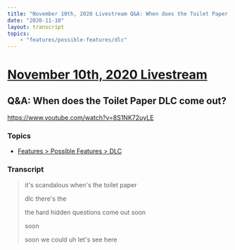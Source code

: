 ```yaml
---
title: "November 10th, 2020 Livestream Q&A: When does the Toilet Paper DLC come out?"
date: "2020-11-10"
layout: transcript
topics:
    - "features/possible-features/dlc"
---
```

# [November 10th, 2020 Livestream](../2020-11-10.md)
## Q&A: When does the Toilet Paper DLC come out?
https://www.youtube.com/watch?v=8S1NK72uyLE

### Topics
* [Features > Possible Features > DLC](../topics/features/possible-features/dlc.md)

### Transcript

> it's scandalous when's the toilet paper
> 
> dlc there's the
> 
> the hard hidden questions come out soon
> 
> soon
> 
> soon we could uh let's see here
> 

